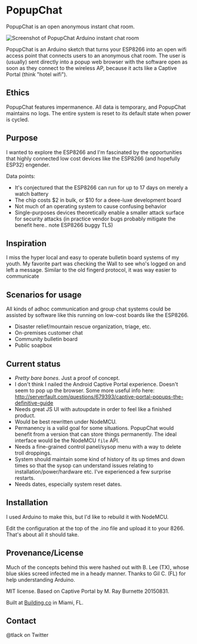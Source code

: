 # PopupChat 

PopupChat is an open anonymous instant chat room.

![Screenshot of PopupChat Arduino instant chat room](http://www.modernmethod.com/send/files/popupchatscreenshot.jpg)

PopupChat is an Arduino sketch that turns your ESP8266 into an open wifi access
point that connects users to an anonymous chat room.  The user is (usually)
sent directly into a popup web browser with the software open as soon as they
connect to the wireless AP, because it acts like a Captive Portal (think "hotel
wifi").

## Ethics

PopupChat features impermanence. All data is temporary, and PopupChat maintains
no logs. The entire system is reset to its default state when power is cycled. 

## Purpose

I wanted to explore the ESP8266 and I'm fascinated by the opportunities that
highly connected low cost devices like the ESP8266 (and hopefully ESP32)
engender.

Data points:

- It's conjectured that the ESP8266 can run for up to 17 days on merely a watch
	battery
- The chip costs $2 in bulk, or $10 for a deee-luxe development board
- Not much of an operating system to cause confusing behavior
- Single-purposes devices theoretically enable a smaller attack surface for
	security attacks (in practice vendor bugs probably mitigate the benefit here..
	note ESP8266 buggy TLS)

## Inspiration

I miss the hyper local and easy to operate bulletin board systems of my youth.
My favorite part was checking the Wall to see who's logged on and left a message.
Similar to the old fingerd protocol, it was way easier to communicate 

## Scenarios for usage

All kinds of adhoc communication and group chat systems could be assisted by
software like this running on low-cost boards like the ESP8266.

- Disaster relief/mountain rescue organization, triage, etc.
- On-premises customer chat
- Community bulletin board
- Public soapbox

## Current status

- *Pretty bare bones*. Just a proof of concept.
- I don't think I nailed the Android Captive Portal experience. Doesn't seem to
	pop up the browser. Some more useful info here:
	http://serverfault.com/questions/679393/captive-portal-popups-the-definitive-guide
- Needs great JS UI with autoupdate in order to feel like a finished product.
- Would be best rewritten under NodeMCU.
- Permanency is a valid goal for some situations. PopupChat would benefit from
	a version that can store things permanently. The ideal interface would be the
	NodeMCU `file` API.
- Needs a fine-grained control panel/sysop menu with a way to delete troll
	droppings.
- System should maintain some kind of history of its up times and down times so
	that the sysop can understand issues relating to installation/power/hardware
	etc. I've experienced a few surprise restarts.
- Needs dates, especially system reset dates.

## Installation

I used Arduino to make this, but I'd like to rebuild it with NodeMCU.

Edit the configuration at the top of the .ino file and upload it to your 8266. That's about all it should take.

## Provenance/License

Much of the concepts behind this were hashed out with B. Lee (TX), whose blue
skies screed infected me in a heady manner. Thanks to Gil C. (FL) for help
understanding Arduino. 

MIT license. Based on Captive Portal by M. Ray Burnette 20150831. 

Built at [Building.co](http://building.co) in Miami, FL.

## Contact

@tlack on Twitter


